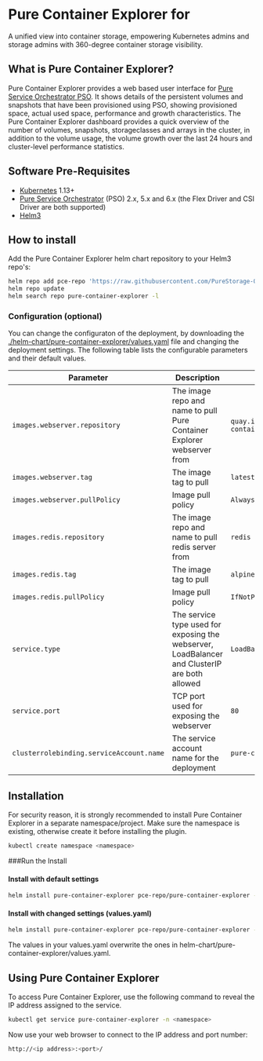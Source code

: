 # Pure Container Explorer for 

A unified view into container storage, empowering Kubernetes admins and storage admins with 360-degree container storage visibility.

## What is Pure Container Explorer?

Pure Container Explorer provides a web based user interface for [Pure Service Orchestrator PSO](https://github.com/purestorage/helm-charts). It shows details of the persistent volumes and snapshots that have been provisioned using PSO, showing provisioned space, actual used space, performance and growth characteristics. The Pure Container Explorer dashboard provides a quick overview of the number of volumes, snapshots, storageclasses and arrays in the cluster, in addition to the volume usage, the volume growth over the last 24 hours and cluster-level performance statistics.

## Software Pre-Requisites
- [Kubernetes](https://kubernetes.io/) 1.13+
- [Pure Service Orchestrator](https://github.com/purestorage/helm-charts) (PSO) 2.x, 5.x and 6.x (the Flex Driver and CSI Driver are both supported)
- [Helm3](https://helm.sh/)

## How to install
Add the Pure Container Explorer helm chart repository to your Helm3 repo's:

```bash
helm repo add pce-repo 'https://raw.githubusercontent.com/PureStorage-OpenConnect/pure-container-explorer/master/'
helm repo update
helm search repo pure-container-explorer -l
```

### Configuration (optional)
You can change the configuraton of the deployment, by downloading the [./helm-chart/pure-container-explorer/values.yaml](./helm-chart/pure-container-explorer/values.yaml) file and changing the deployment settings. The following table lists the configurable parameters and their default values.

| Parameter                                      | Description                                                                                                                                                | Default                                       |
|------------------------------------------------|------------------------------------------------------------------------------------------------------------------------------------------------------------|-----------------------------------------------|
| `images.webserver.repository`                  | The image repo and name to pull Pure Container Explorer webserver from                                                                                               | `quay.io/purestorage/pure-container-explorer`       |
| `images.webserver.tag`                         | The image tag to pull                                                                                                                                      | `latest`                                      |
| `images.webserver.pullPolicy`                  | Image pull policy                                                                                                                                          | `Always`                                      |
| `images.redis.repository`                      | The image repo and name to pull redis server from                                                                                                          | `redis`                                       |
| `images.redis.tag`                             | The image tag to pull                                                                                                                                      | `alpine`                                      |
| `images.redis.pullPolicy`                      | Image pull policy                                                                                                                                          | `IfNotPresent`                                |
| `service.type`                                 | The service type used for exposing the webserver, LoadBalancer and ClusterIP are both allowed                                                              | `LoadBalancer`                                |
| `service.port`                                 | TCP port used for exposing the webserver                                                                                                                   | `80`                                          |
| `clusterrolebinding.serviceAccount.name`       | The service account name for the deployment                                                                                                                | `pure-container-explorer`                               |


## Installation
For security reason, it is strongly recommended to install Pure Container Explorer in a separate namespace/project. Make sure the namespace is existing, otherwise create it before installing the plugin.

```bash
kubectl create namespace <namespace>
```

###Run the Install

#### Install with default settings

```bash
helm install pure-container-explorer pce-repo/pure-container-explorer --namespace <namespace>
```

#### Install with changed settings (values.yaml)

```bash
helm install pure-container-explorer pce-repo/pure-container-explorer --namespace <namespace> -f <your_own_dir>/yourvalues.yaml
```

The values in your values.yaml overwrite the ones in helm-chart/pure-container-explorer/values.yaml.

## Using Pure Container Explorer
To access Pure Container Explorer, use the following command to reveal the IP address assigned to the service.

```bash
kubectl get service pure-container-explorer -n <namespace>
```
Now use your web browser to connect to the IP address and port number:
```bash
http://<ip address>:<port>/
